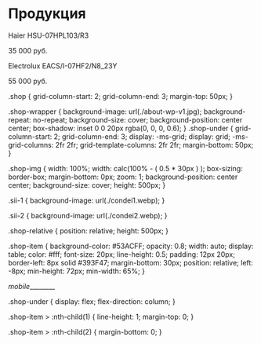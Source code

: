 <div class="shop-wrapper">
    <div class="content-container">
        <div id="shop" class="shop">
        <h1 class="ml-4">Продукция</h1>
        </div>
        <div class="shop-under">
        <div class="shop-img sii-1">
            <div class="shop-relative">
            <div class="shop-item">
                <p>Haier HSU-07HPL103/R3</p>
                <p>35 000 руб.</p>
            </div>
            </div>
        </div>
        <div class="shop-img sii-2">
            <div class="shop-relative">
            <div class="shop-item">
                <p>Electrolux EACS/I-07HF2/N8_23Y</p>
                <p>55 000 руб.</p>
            </div>
            </div>
        </div>
        </div>
    </div>
</div>

.shop {
  grid-column-start: 2;
  grid-column-end: 3;
  margin-top: 50px;
}

.shop-wrapper {
  background-image: url(./about-wp-v1.jpg);
  background-repeat: no-repeat;
  background-size: cover;
  background-position: center center;
  box-shadow: inset 0 0 20px rgba(0, 0, 0, 0.6);
}
.shop-under {
  grid-column-start: 2;
  grid-column-end: 3;
  display: -ms-grid;
  display: grid;
  -ms-grid-columns: 2fr 2fr;
  grid-template-columns: 2fr 2fr;
  margin-bottom: 50px;
}

.shop-img {
  width: 100%;
  width: calc(100% - ( 0.5 * 30px ) );
  box-sizing: border-box;
  margin-bottom: 0px;
  zoom: 1;
  background-position: center center;
  background-size: cover;
  height: 500px;
}

.sii-1 {
 background-image: url(./condei1.webp);
}

.sii-2 {
  background-image: url(./condei2.webp);
}

.shop-relative {
  position: relative;
  height: 500px;
}

.shop-item {
  background-color: #53ACFF;
  opacity: 0.8;
  width: auto;
  display: table;
  color: #fff;
  font-size: 20px;
  line-height: 0.5;
  padding: 12px 20px;
  border-left: 8px solid #393F47;
  margin-bottom: 30px;
  position: relative;
  left: -8px;
  min-height: 72px;
  min-width: 65%;
}

_mobile_________


.shop-under {
    display: flex;
    flex-direction: column;
  }

  .shop-item > :nth-child(1) {
    line-height: 1;
    margin-top: 0;
  }

  .shop-item > :nth-child(2) {
    margin-bottom: 0;
  }

